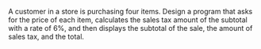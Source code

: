 A customer in a store is purchasing four items. Design a program that asks for the price of each item, calculates the sales tax amount of the subtotal with a rate of 6%, and then displays the subtotal of the sale, the amount of sales tax, and the total.
